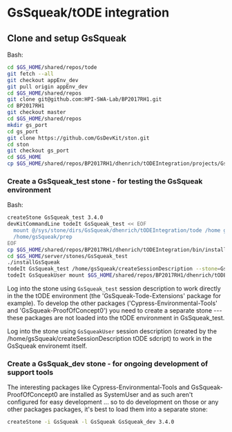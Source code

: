 # GsSqueak/tODE integration

## Clone and setup GsSqueak

Bash:

```sh
cd $GS_HOME/shared/repos/tode
git fetch --all
git checkout appEnv_dev
git pull origin appEnv_dev
cd $GS_HOME/shared/repos
git clone git@github.com:HPI-SWA-Lab/BP2017RH1.git
cd BP2017RH1
git checkout master
cd $GS_HOME/shared/repos
mkdir gs_port
cd gs_port
git clone https://github.com/GsDevKit/ston.git
cd ston
git checkout gs_port
cd $GS_HOME
cp $GS_HOME/shared/repos/BP2017RH1/dhenrich/tODEIntegration/projects/GsSqueak.ston $GS_HOME/sys/local/server/projects
```

### Create a GsSqueak_test stone - for testing the GsSqueak environment

Bash:

```sh
createStone GsSqueak_test 3.4.0
devKitCommandLine todeIt GsSqueak_test << EOF
  mount @/sys/stone/dirs/GsSqueak/dhenrich/tODEIntegration/tode /home gsSqueak
  /home/gsSqueak/prep
EOF
cp $GS_HOME/shared/repos/BP2017RH1/dhenrich/tODEIntegration/bin/installGsSqueak $GS_HOME/server/stones/GsSqueak_test
cd $GS_HOME/server/stones/GsSqueak_test
./installGsSqueak
todeIt GsSqueak_test /home/gsSqueak/createSessionDescription --stone=GsSqueak_test
todeIt GsSqueakUser mount $GS_HOME/shared/repos/BP2017RH1/dhenrich/tODEIntegration/tode /home gsSqueak
```

Log into the stone using `GsSqueak_test` session description to work directly in the the tODE environment (the 'GsSqueak-Tode-Extensions' package for example). To develop the other packages ('Cypress-Environmental-Tools' and 'GsSqueak-ProofOfConcept0') you need to create a separate stone --- these packages are not loaded into the tODE environment in GsSqueak_test.

Log into the stone using `GsSqueakUser` session description (created by the /home/gsSqueak/createSessionDescription tODE sdcript) to work in the GsSqueak environemt itself.

### Create a GsSquak_dev stone - for ongoing development of support tools

The interesting packages like Cypress-Environmental-Tools and GsSqueak-ProofOfConcept0 are installed as SystemUser and as such aren't configured for easy development ... so to do development on those or any other packages packages, it's best to load them into a separate stone:


```sh
createStone -i GsSqueak -l GsSqueak GsSqueak_dev 3.4.0
```
 
